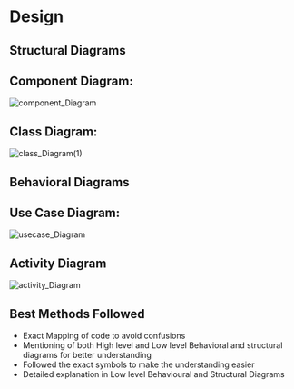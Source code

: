 # Design

## Structural Diagrams

## Component Diagram:
![component_Diagram](https://user-images.githubusercontent.com/62828197/153254353-7faf5db8-0375-4e1e-a7c8-1ee152161968.jpg)

## Class Diagram:
![class_Diagram(1)](https://user-images.githubusercontent.com/62828197/153254547-85d2f9df-933e-4eb1-989e-b81a194ff318.jpg)

## Behavioral Diagrams

## Use Case Diagram:

![usecase_Diagram](https://user-images.githubusercontent.com/62828197/153254690-a5b22b8d-0d7f-493d-b17d-283f098a6182.jpg)

## Activity Diagram
![activity_Diagram](https://user-images.githubusercontent.com/62828197/153254843-3e104ad2-0c61-4be9-a96b-51f027a4c3e3.jpg)

## Best Methods Followed
* Exact Mapping of code to avoid confusions
* Mentioning of both High level and Low level Behavioral and structural diagrams for better understanding
* Followed the exact symbols to make the understanding easier
* Detailed explanation in Low level Behavioural and Structural Diagrams
